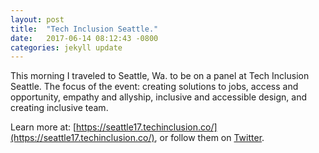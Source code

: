```yaml
---
layout: post
title:  "Tech Inclusion Seattle."
date:   2017-06-14 08:12:43 -0800
categories: jekyll update
---
```


This morning I traveled to Seattle, Wa. to be on a panel at Tech Inclusion Seattle. The focus of the event: creating solutions to jobs, access and opportunity, empathy and allyship, inclusive and accessible design, and creating inclusive team.

Learn more at: [https://seattle17.techinclusion.co/](https://seattle17.techinclusion.co/), or follow them on [Twitter](https://twitter.com/search?q=%23techinclusion&src=typd&lang=en).

